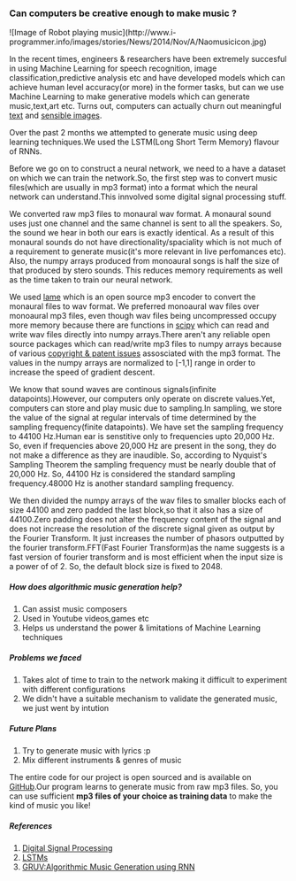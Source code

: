 <h3>Can computers be creative enough to make music ?</h3>
![Image of Robot playing music](http://www.i-programmer.info/images/stories/News/2014/Nov/A/Naomusicicon.jpg)

In the recent times, engineers & researchers have been extremely succesful in using Machine Learning for speech recognition, image classification,predictive analysis etc and have developed models which can achieve human level accuracy(or more) in the former tasks, but can we use Machine Learning to make generative models which can generate music,text,art etc.
Turns out, computers can actually churn out meaningful <a href="http://karpathy.github.io/2015/05/21/rnn-effectiveness/">text</a> and <a href="https://research.googleblog.com/2015/06/inceptionism-going-deeper-into-neural.html">sensible images</a>.

Over the past 2 months we attempted to generate music using deep learning techniques.We used the LSTM(Long Short Term Memory) flavour of RNNs.

<p>
 Before we go on to construct a neural network, we need to a have a dataset on which we can train the network.So, the first step was to convert music files(which are usually in mp3 format) into a format which the neural network can understand.This innvolved some digital signal processing stuff.
</p>

<p>
We converted raw mp3 files to monaural wav format.
A monaural sound uses just one channel and the same channel is sent to all the speakers. So, the sound we hear in both our ears is exactly identical. As a result of this monaural sounds do not have directionality/spaciality which is not much of a requirement to generate music(it's more relevant in live perfomances etc).
Also, the numpy arrays produced from monoaural songs is half the size of that produced by stero sounds. This reduces memory requirements as well as the time taken to train our neural network.
</p>

<p>
We used <a href="http://lame.sourceforge.net/">lame</a> which is an open source mp3 encoder to convert the monaural files to wav format.
We preferred monoaural wav files over monoaural mp3 files, even though wav files being uncompressed occupy more memory because there are functions in <a href="http://docs.scipy.org/doc/scipy-0.14.0/reference/generated/scipy.io.wavfile.read.html">scipy</a> which can read and write wav files directly into numpy arrays.There aren't any reliable open source packages which can read/write mp3 files to numpy arrays because of various <a href="https://github.com/scipy/scipy/issues/3536">copyright & patent issues</a> assosciated with the mp3 format.
The values in the numpy arrays are normalized to [-1,1] range in order to increase the speed of gradient descent.
</p>

<p>
We know that sound waves are continous signals(infinite datapoints).However, our computers only operate on discrete values.Yet, computers can store and play music due to sampling.In sampling, we store the value of the signal at regular intervals of time determined by the sampling frequency(finite datapoints).
We have set the sampling frequency to 44100 Hz.Human ear is senstitive only to frequencies upto 20,000 Hz. So, even if frequencies above 20,000 Hz are present in the song, they do not make a difference as they are inaudible. So, according to Nyquist's Sampling Theorem the sampling frequency must be nearly double that of 20,000 Hz. So, 44100 Hz is considered the standard sampling frequency.48000 Hz is another standard sampling frequency.


We then divided the numpy arrays of the wav files to smaller blocks each of size 44100 and zero padded the last block,so that it also has a size of 44100.Zero padding does not alter the frequency content of the signal and does not increase the resolution of the discrete signal given as output by the Fourier Transform. It just increases the number of phasors outputted by the fourier transform.FFT(Fast Fourier Transform)as the name suggests is a fast version of fourier transform and is most efficient when the input size is a power of of 2. So, the default block size is fixed to 2048.

 </p>

<h5>How does algorithmic music generation help?</h5>
<ol>
<li> Can assist music composers </li>

<li> Used in Youtube videos,games etc </li>

<li> Helps us understand the power & limitations of Machine Learning techniques</li>

</ol>

<h5>Problems we faced</h5>
<ol>
<li> Takes alot of time to train to the network making it difficult to experiment with different configurations</li>

<li> We didn't have a suitable mechanism to validate the  generated music, we just went by intution</li>

</ol>

<h5>Future Plans</h5>
<ol>

<li>Try to generate music with lyrics :p </li>

<li>Mix different instruments & genres of music</li>

</ol>

The entire code for our project is open sourced and is available on <a href="https://github.com/unnati-xyz/music-generation">GitHub</a>.Our program learns to generate music from raw mp3 files. So, you can use sufficient **mp3 files of your choice as training data** to make the kind of music you like!

<h5>References</h5>
<ol>
<li><a href="http://jackschaedler.github.io/circles-sines-signals/index.html">Digital Signal Processing</a>
<li><a href="http://colah.github.io/posts/2015-08-Understanding-LSTMs/">LSTMs</a>
<li><a href="https://cs224d.stanford.edu/reports/NayebiAran.pdf">GRUV:Algorithmic Music Generation using RNN</a>
</ol>
